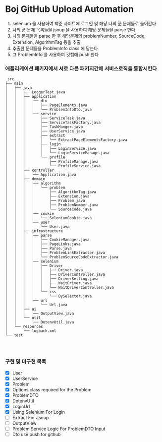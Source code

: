 # Boj GitHub Upload Automation

1. selenium 을 사용하여 백준 사이트에 로그인 및 해당 나의 푼 문제들로 들어간다
2. 나의 푼 문제 목록들을 jsoup 을 사용하여 해당 문제들을 parse 한다
3. 나의 문제들을 parse 한 후 해당문제의 problemNumber, SourceCode, Extension, AlgorithmTag 등을 추출
4. 추출한 문제들을 ProblemInfo class <DTD> 에 담는다
5. 그 ProblemInfo 를 사용하여 깃헙에 push 한다

### 애플리케이션 패키지에서 서로 다른 패키지간에 서비스로직을 통합시킨다   





```
 src
├── main
│   ├── java
│   │   ├── LoggerTest.java
│   │   ├── application
│   │   │   ├── dto
│   │   │   │   ├── PageElements.java
│   │   │   │   └── ProblemInfoDto.java
│   │   │   └── service
│   │   │       ├── ServiceTask.java
│   │   │       ├── ServiceTaskFactory.java
│   │   │       ├── TaskManger.java
│   │   │       ├── UserService.java
│   │   │       ├── extract
│   │   │       │   └── ExtractPageElementsFactory.java
│   │   │       ├── login
│   │   │       │   ├── LoginService.java
│   │   │       │   └── LoginServiceManage.java
│   │   │       └── profile
│   │   │           ├── ProfileManage.java
│   │   │           └── ProfileService.java
│   │   ├── controller
│   │   │   └── Application.java
│   │   ├── domain
│   │   │   ├── algorithm
│   │   │   │   └── problem
│   │   │   │       ├── AlgorithmTag.java
│   │   │   │       ├── Extension.java
│   │   │   │       ├── Problem.java
│   │   │   │       ├── ProblemNumber.java
│   │   │   │       └── SourceCode.java
│   │   │   ├── cookie
│   │   │   │   └── SeleniumCookie.java
│   │   │   └── user
│   │   │       └── User.java
│   │   ├── infrastructure
│   │   │   ├── parse
│   │   │   │   ├── CookieManager.java
│   │   │   │   ├── PageLinks.java
│   │   │   │   ├── Parse.java
│   │   │   │   ├── ProblemLinkExtractor.java
│   │   │   │   └── ProblemSourceCodeExtractor.java
│   │   │   ├── selenium
│   │   │   │   ├── Driver
│   │   │   │   │   ├── Driver.java
│   │   │   │   │   ├── DriverController.java
│   │   │   │   │   ├── DriverSetting.java
│   │   │   │   │   ├── WaitDriver.java
│   │   │   │   │   └── WaitDriverController.java
│   │   │   │   └── css
│   │   │   │       └── BySelector.java
│   │   │   └── url
│   │   │       └── Url.java
│   │   ├── ui
│   │   │   └── OutputView.java
│   │   └── util
│   │       └── DotenvUtil.java
│   └── resources
│       └── logback.xml
└── test




```

### 구현 및 미구현 목록
- [x] User
- [x] UserService
- [x] Problem
- [x] Options class required for the Problem
- [x] ProblemDTO
- [x] DotenvUtil
- [x] LoginUrl
- [x] Using Selenium For Login
- [ ] Extract For Jsoup
- [ ] OutputView
- [ ] Problem Service Logic For ProblemDTO Input
- [ ] Dto use push for github